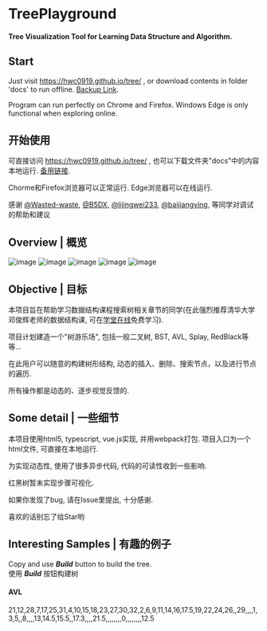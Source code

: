 # TreePlayground
#### Tree Visualization Tool for Learning Data Structure and Algorithm.


## Start
Just visit https://hwc0919.github.io/tree/ , or download contents in folder 'docs' to run offline.
[Backup Link](http://192.144.210.149/).

Program can run perfectly on Chrome and Firefox. Windows Edge is only functional when exploring online.


## 开始使用
可直接访问 https://hwc0919.github.io/tree/ , 也可以下载文件夹"docs"中的内容本地运行. 
[备用链接](http://192.144.210.149/).

Chorme和Firefox浏览器可以正常运行. Edge浏览器可以在线运行.


感谢
[@Wasted-waste](https://github.com/Wasted-waste),
[@B5DX](https://github.com/B5DX),
[@lijingwei233](https://github.com/lijingwei233),
[@baijiangying](https://github.com/baijiangying),
等同学对调试的帮助和建议


## Overview | 概览
![image](https://raw.githubusercontent.com/wiki/hwc0919/TreePlayground/recommend1.png)
![image](https://raw.githubusercontent.com/wiki/hwc0919/TreePlayground/recommend2.png)
![image](https://raw.githubusercontent.com/wiki/hwc0919/TreePlayground/recommend3.png)
![image](https://raw.githubusercontent.com/wiki/hwc0919/TreePlayground/recommend4.png)
![image](https://raw.githubusercontent.com/wiki/hwc0919/TreePlayground/recommend5.png)


## Objective | 目标
本项目旨在帮助学习数据结构课程搜索树相关章节的同学(在此强烈推荐清华大学邓俊辉老师的数据结构课, 可在[学堂在线](https://next.xuetangx.com/)免费学习).

项目计划建造一个"树游乐场", 包括一般二叉树, BST, AVL, Splay, RedBlack等等...

在此用户可以随意的构建树形结构, 动态的插入、删除、搜索节点，以及进行节点的遍历.

所有操作都是动态的、逐步视觉反馈的.


## Some detail | 一些细节
本项目使用html5, typescript, vue.js实现, 并用webpack打包. 项目入口为一个html文件, 可直接在本地运行.

为实现动态性, 使用了很多异步代码, 代码的可读性收到一些影响.

红黑树暂未实现步骤可视化.

如果你发现了bug, 请在Issue里提出, 十分感谢.

喜欢的话别忘了给Star哟


## Interesting Samples | 有趣的例子
Copy and use ***Build*** button to build the tree.<br/>
使用 ***Build*** 按钮构建树

#### AVL
21,12,28,7,17,25,31,4,10,15,18,23,27,30,32,2,6,9,11,14,16,17.5,19,22,24,26,,29,,,,1,3,5,,8,,,,13,14.5,15.5,,17.3,,,,21.5,,,,,,,,0,,,,,,,,12.5
